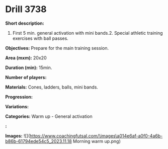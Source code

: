 # Drill 3738

**Short description:**
1. First 5 min. general activation with mini bands.2. Special athletic training exercises with ball passes.

**Objectives:**
Prepare for the main training session.

**Area (mxm):**
20x20

**Duration (min):**
15min.

**Number of players:**


**Materials:**
Cones, ladders, balls, mini bands.

**Progression:**


**Variations:**


**Categories:**
Warm up - General activation

**:**


**Images:**
![](https://www.coachingfutsal.com/\images\a014e6af-a0f0-4a6b-b86b-61794ede54c5_2023.11.18 Morning warm up.png)

